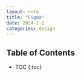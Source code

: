 ```yaml
---
layout: note
title: "Figma"
date: 2024-1-2
categories: design
---
```


## Table of Contents

- TOC
{:toc}
